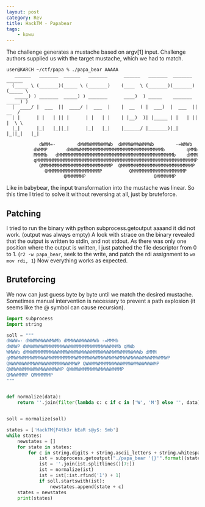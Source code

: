 ```yaml
---
layout: post
category: Rev
title: HackTM - Papabear
tags: 
    - kowu
---
```


The challenge generates a mustache based on argv[1] input. Challenge authors supplied us with the target mustache, which we had to match.

```
user@KARCH ~/ctf/papa % ./papa_bear AAAAA
   ______   _______  ______   _______      ______   _______  _______  ______
  (_____ \ (_______)(_____ \ (_______)    (____  \ (_______)(_______)(_____ \
   _____) ) _______  _____) ) _______      ____)  ) _____    _______  _____) )
  |  ____/ |  ___  ||  ____/ |  ___  |    |  __  ( |  ___)  |  ___  ||  __  /
  | |      | |   | || |      | |   | |    | |__)  )| |_____ | |   | || |  \ \
  |_|      |_|   |_||_|      |_|   |_|    |______/ |_______)|_|   |_||_|   |_|

            dWMM=-        dWWMWWMMWWMWb  dWMMWWMWWMMWb        -=WMWb
          dWMMP       dWWMWMMMMMMMMMMMMMMMMMMMMMMMMMMMMMMb        qMMb
          MMMMb   dMMMMMMMMMMMMMMMMMMMMMMMMMMMMMMMMMMMMMMMMMMb    dMMM
          qMMMMMMMMMMMMMMMMMMMMMMMMMMMMMMMMMMMMMMMMMMMMMMMMMMMMMMMMMMP
            QMMMMMMMMMMMMMMMMMMMMMMMMMP  QMMMMMMMMMMMMMMMMMMMMMMMMMMP
              QMMMMMMMMMMMMMMMMMMMP          QMMMMMMMMMMMMMMMMMMMP
                     QMMMMMMP                         QMMMMMMP

```

Like in babybear, the input transformation into the mustache was linear. So this time I tried to solve it without reversing at all, just by bruteforce.

## Patching
I tried to run the binary with python subprocess.getoutput aaaand it did not work. (output was always empty)
A look with strace on the binary revealed that the output is written to stdin, and not stdout.
As there was only one position where the output is written, I just patched the file descriptor from 0 to 1. (`r2 -w papa_bear`, seek to the write, and patch the rdi assignment to `wa mov rdi, 1`)
Now everything works as expected.

## Bruteforcing

We now can just guess byte by byte until we match the desired mustache. Sometimes manual intervention is necessary to prevent a path explosion (it seems like the @ symbol can cause recursion).

```python
import subprocess
import string

soll = """
dWWW=- dWWMWWWWWMWMb dMMWWWWWWWWWb -=MMMb
dWMWP dWWWMWWWMMWMMMWWWWWMMMMMMWMMMWWWMMMb qMWb
WMWWb dMWWMMMMMMWWWWMMWWWMWWWWWWMMWWWWMWMWMMMWWWWb dMMM
qMMWMWMMMWMMWWWMWMMMMMMMMWMMMMWWWMMWWMWMWMMWWMWWWWMWWMMWMMWP
QWWWWWWWMMWWWWWWWMMWWWWMMWP QWWWMWMMMMWWWWWMMWWMWWWWWWMP
QWMWWWMMWWMWMWWWWMWWP QWWMWWMMMWMWMWWWWMMMP
QMWWMMMP QMMMMMMP
"""


def normalize(data):
    return ''.join(filter(lambda c: c if c in ['W', 'M'] else '', data)).replace('W', '1').replace('M', '0')


soll = normalize(soll)

states = ['HackTM{F4th3r bEaR s@y$: Smb']
while states:
    newstates = []
    for state in states:
        for c in string.digits + string.ascii_letters + string.whitespace + r"""!"#%&'()*+,-./:;<=>?@[\]^_`{|}~""":
            ist = subprocess.getoutput("./papa_bear '{}'".format((state + c).replace("'", "'\\''")))
            ist = ''.join(ist.splitlines()[7:])
            ist = normalize(ist)
            ist = ist[:ist.rfind('1') + 1]
            if soll.startswith(ist):
                newstates.append(state + c)
    states = newstates
    print(states)
```
